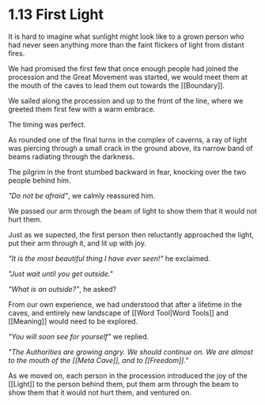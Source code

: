 # 1.13 First Light
It is hard to imagine what sunlight might look like to a grown person who had never seen anything more than the faint flickers of light from distant fires. 

We had promised the first few that once enough people had joined the procession and the Great Movement was started, we would meet them at the mouth of the caves to lead them out towards the [[Boundary]]. 

We sailed along the procession and up to the front of the line, where we greeted them first few with a warm embrace. 

The timing was perfect. 

As rounded one of the final turns in the complex of caverns, a ray of light was piercing through a small crack in the ground above, its narrow band of beams radiating through the darkness. 

The pilgrim in the front stumbed backward in fear, knocking over the two people behind him. 

_"Do not be afraid"_, we calmly reassured him. 

We passed our arm through the beam of light to show them that it would not hurt them. 

Just as we supected, the first person then reluctantly approached the light, put their arm through it, and lit up with joy. 

_"It is the most beautiful thing I have ever seen!"_ he exclaimed. 

_"Just wait until you get outside."_

_"What is an outside?"_, he asked? 

From our own experience, we had understood that after a lifetime in the caves, and entirely new landscape of [[Word Tool|Word Tools]] and [[Meaning]] would need to be explored. 

_"You will soon see for yourself"_ we replied. 

_"The Authorities are growing angry. We should continue on. We are almost to the mouth of the [[Meta Cave]], and to [[Freedom]]."_

As we moved on, each person in the procession introduced the joy of the [[Light]] to the person behind them, put them arm through the beam to show them that it would not hurt them, and ventured on. 